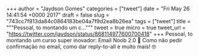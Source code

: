 
+++
author = "Jaydson Gomes"
categories = ["tweet"]
date = "Fri May 26 14:41:54 +0000 2017"
draft = false
slug = "743cc7f813da84c0864183be04a7f9d2ea8b26ea"
tags = ["tweet"]
title = """Pessoal, to montando um c..."""
tweet = true
micro = true
tweet_url = "https://twitter.com/jaydson/status/868114977600700418"
+++
Pessoal, to montando um curso super inovador: Email Noob 2.0 💩 Como não pedir confirmação no email, como dar reply-to-all e muito mais! 🤓
